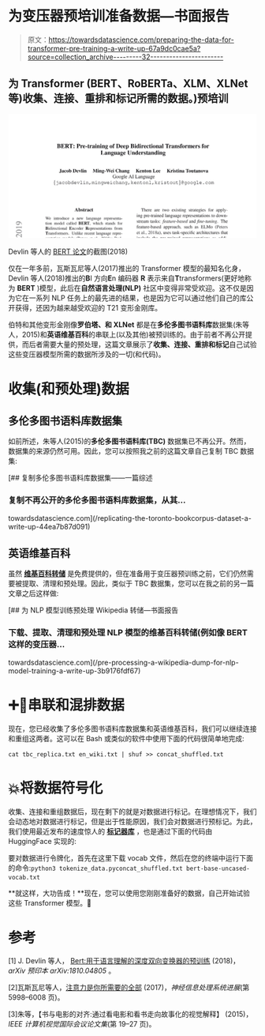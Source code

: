 # 为变压器预培训准备数据—书面报告

> 原文：<https://towardsdatascience.com/preparing-the-data-for-transformer-pre-training-a-write-up-67a9dc0cae5a?source=collection_archive---------32----------------------->

## 为 Transformer (BERT、RoBERTa、XLM、XLNet 等)收集、连接、重排和标记所需的数据。)预培训

![](img/192bf1791857555aaac18ed284c918e2.png)

Devlin 等人的 [BERT 论文](https://arxiv.org/abs/1810.04805)的截图(2018)

仅在一年多前，瓦斯瓦尼等人(2017)推出的 Transformer 模型的最知名化身，Devlin 等人(2018)推出的**B**I 方向**E**n 编码器 **R** 表示来自**T**transformers(更好地称为 **BERT** )模型，此后在**自然语言处理(NLP)** 社区中变得非常受欢迎。这不仅是因为它在一系列 NLP 任务上的最先进的结果，也是因为它可以通过他们自己的库公开获得，还因为越来越受欢迎的 T21 变形金刚库。

伯特和其他变形金刚像**罗伯塔、和 XLNet** 都是在**多伦多图书语料库**数据集(朱等人，2015)和**英语维基百科**的串联上(以及其他)被预训练的。由于前者不再公开提供，而后者需要大量的预处理，这篇文章展示了**收集、连接、重排和标记**自己试验这些变压器模型所需的数据所涉及的一切(和代码)。

# 收集(和预处理)数据

## 多伦多图书语料库数据集

如前所述，朱等人(2015)的**多伦多图书语料库(TBC)** 数据集已不再公开。然而，数据集的来源仍然可用。因此，您可以按照我之前的这篇文章自己复制 TBC 数据集:

[](/replicating-the-toronto-bookcorpus-dataset-a-write-up-44ea7b87d091) [## 复制多伦多图书语料库数据集——一篇综述

### 复制不再公开的多伦多图书语料库数据集，从其…

towardsdatascience.com](/replicating-the-toronto-bookcorpus-dataset-a-write-up-44ea7b87d091) 

## 英语维基百科

虽然 [**维基百科转储**](https://dumps.wikimedia.org/) 是免费提供的，但在准备用于变压器预训练之前，它们仍然需要被提取、清理和预处理。因此，类似于 TBC 数据集，您可以在我之前的另一篇文章之后这样做:

[](/pre-processing-a-wikipedia-dump-for-nlp-model-training-a-write-up-3b9176fdf67) [## 为 NLP 模型训练预处理 Wikipedia 转储—书面报告

### 下载、提取、清理和预处理 NLP 模型的维基百科转储(例如像 BERT 这样的变压器…

towardsdatascience.com](/pre-processing-a-wikipedia-dump-for-nlp-model-training-a-write-up-3b9176fdf67) 

# ➕🔀串联和混排数据

现在，您已经收集了多伦多图书语料库数据集和英语维基百科，我们可以继续连接和重组这两者。这可以在 Bash 或类似的软件中使用下面的代码很简单地完成:

```
cat tbc_replica.txt en_wiki.txt | shuf >> concat_shuffled.txt
```

# 💥将数据符号化

收集、连接和重组数据后，现在剩下的就是对数据进行标记。在理想情况下，我们会动态地对数据进行标记，但是出于性能原因，我们会对数据进行预标记。为此，我们使用最近发布的速度惊人的 [**标记器库**](https://github.com/huggingface/tokenizers) ，也是通过下面的代码由 HuggingFace 实现的:

要对数据进行令牌化，首先在这里下载 vocab 文件，然后在您的终端中运行下面的命令:`python3 tokenize_data.pyconcat_shuffled.txt bert-base-uncased-vocab.txt`

**就这样，大功告成！**现在，您可以使用您刚刚准备好的数据，自己开始试验这些 Transformer 模型。🤗

# 参考

[1] J. Devlin 等人， [Bert:用于语言理解的深度双向变换器的预训练](https://arxiv.org/abs/1810.04805) (2018)， *arXiv 预印本 arXiv:1810.04805* 。

[2]瓦斯瓦尼等人，[注意力是你所需要的全部](https://arxiv.org/abs/1706.03762) (2017)，*神经信息处理系统进展*(第 5998–6008 页)。

[3]朱等，【书与电影的对齐:通过看电影和看书走向故事化的视觉解释】 (2015)，*IEEE 计算机视觉国际会议论文集*(第 19–27 页)。